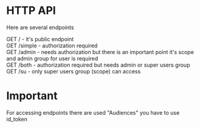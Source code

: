 # HTTP API

Here are several endpoints

GET / - it's public endpoint <br />
GET /simple - authorization required <br />
GET /admin - needs authorization but there is an important point it's scope and admin group for user is required <br />
GET /both - authorization required but needs admin or super users group <br />
GET /su - only super users group (scope) can access <br />

# Important

For accessing endpoints there are used "Audiences" you have to use id_token

